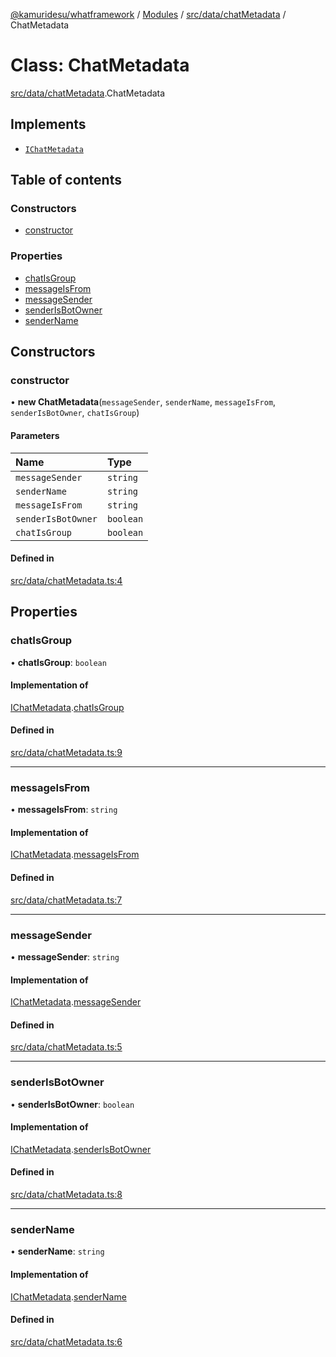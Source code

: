 [@kamuridesu/whatframework](../README.md) / [Modules](../modules.md) / [src/data/chatMetadata](../modules/src_data_chatMetadata.md) / ChatMetadata

# Class: ChatMetadata

[src/data/chatMetadata](../modules/src_data_chatMetadata.md).ChatMetadata

## Implements

- [`IChatMetadata`](../interfaces/src__types_chatMetadata.IChatMetadata.md)

## Table of contents

### Constructors

- [constructor](src_data_chatMetadata.ChatMetadata.md#constructor)

### Properties

- [chatIsGroup](src_data_chatMetadata.ChatMetadata.md#chatisgroup)
- [messageIsFrom](src_data_chatMetadata.ChatMetadata.md#messageisfrom)
- [messageSender](src_data_chatMetadata.ChatMetadata.md#messagesender)
- [senderIsBotOwner](src_data_chatMetadata.ChatMetadata.md#senderisbotowner)
- [senderName](src_data_chatMetadata.ChatMetadata.md#sendername)

## Constructors

### constructor

• **new ChatMetadata**(`messageSender`, `senderName`, `messageIsFrom`, `senderIsBotOwner`, `chatIsGroup`)

#### Parameters

| Name | Type |
| :------ | :------ |
| `messageSender` | `string` |
| `senderName` | `string` |
| `messageIsFrom` | `string` |
| `senderIsBotOwner` | `boolean` |
| `chatIsGroup` | `boolean` |

#### Defined in

[src/data/chatMetadata.ts:4](https://github.com/kamuridesu/WhatFramework/blob/9b80f30/src/data/chatMetadata.ts#L4)

## Properties

### chatIsGroup

• **chatIsGroup**: `boolean`

#### Implementation of

[IChatMetadata](../interfaces/src__types_chatMetadata.IChatMetadata.md).[chatIsGroup](../interfaces/src__types_chatMetadata.IChatMetadata.md#chatisgroup)

#### Defined in

[src/data/chatMetadata.ts:9](https://github.com/kamuridesu/WhatFramework/blob/9b80f30/src/data/chatMetadata.ts#L9)

___

### messageIsFrom

• **messageIsFrom**: `string`

#### Implementation of

[IChatMetadata](../interfaces/src__types_chatMetadata.IChatMetadata.md).[messageIsFrom](../interfaces/src__types_chatMetadata.IChatMetadata.md#messageisfrom)

#### Defined in

[src/data/chatMetadata.ts:7](https://github.com/kamuridesu/WhatFramework/blob/9b80f30/src/data/chatMetadata.ts#L7)

___

### messageSender

• **messageSender**: `string`

#### Implementation of

[IChatMetadata](../interfaces/src__types_chatMetadata.IChatMetadata.md).[messageSender](../interfaces/src__types_chatMetadata.IChatMetadata.md#messagesender)

#### Defined in

[src/data/chatMetadata.ts:5](https://github.com/kamuridesu/WhatFramework/blob/9b80f30/src/data/chatMetadata.ts#L5)

___

### senderIsBotOwner

• **senderIsBotOwner**: `boolean`

#### Implementation of

[IChatMetadata](../interfaces/src__types_chatMetadata.IChatMetadata.md).[senderIsBotOwner](../interfaces/src__types_chatMetadata.IChatMetadata.md#senderisbotowner)

#### Defined in

[src/data/chatMetadata.ts:8](https://github.com/kamuridesu/WhatFramework/blob/9b80f30/src/data/chatMetadata.ts#L8)

___

### senderName

• **senderName**: `string`

#### Implementation of

[IChatMetadata](../interfaces/src__types_chatMetadata.IChatMetadata.md).[senderName](../interfaces/src__types_chatMetadata.IChatMetadata.md#sendername)

#### Defined in

[src/data/chatMetadata.ts:6](https://github.com/kamuridesu/WhatFramework/blob/9b80f30/src/data/chatMetadata.ts#L6)
